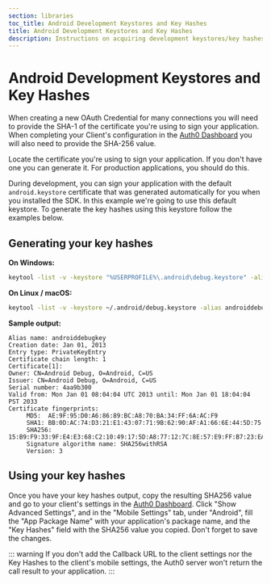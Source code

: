 ```yaml
---
section: libraries
toc_title: Android Development Keystores and Key Hashes
title: Android Development Keystores and Key Hashes
description: Instructions on acquiring development keystores/key hashes during Android app development.
---
```


# Android Development Keystores and Key Hashes

When creating a new OAuth Credential for many connections you will need to provide the SHA-1 of the certificate you're using to sign your application. When completing your Client's configuration in the [Auth0 Dashboard](${manage_url}) you will also need to provide the SHA-256 value.

Locate the certificate you're using to sign your application. If you don't have one you can generate it. For production applications, you should do this.

During development, you can sign your application with the default `android.keystore` certificate that was generated automatically for you when you installed the SDK. In this example we're going to use this default keystore. To generate the key hashes using this keystore follow the examples below.

## Generating your key hashes

**On Windows:**

```bash
keytool -list -v -keystore "%USERPROFILE%\.android\debug.keystore" -alias androiddebugkey -storepass android -keypass android
```

**On Linux / macOS:**

```bash
keytool -list -v -keystore ~/.android/debug.keystore -alias androiddebugkey -storepass android -keypass android
```

**Sample output:**

```text
Alias name: androiddebugkey
Creation date: Jan 01, 2013
Entry type: PrivateKeyEntry
Certificate chain length: 1
Certificate[1]:
Owner: CN=Android Debug, O=Android, C=US
Issuer: CN=Android Debug, O=Android, C=US
Serial number: 4aa9b300
Valid from: Mon Jan 01 08:04:04 UTC 2013 until: Mon Jan 01 18:04:04 PST 2033
Certificate fingerprints:
     MD5:  AE:9F:95:D0:A6:86:89:BC:A8:70:BA:34:FF:6A:AC:F9
     SHA1: BB:0D:AC:74:D3:21:E1:43:07:71:9B:62:90:AF:A1:66:6E:44:5D:75
     SHA256: 15:B9:F9:33:9F:E4:E3:68:C2:10:49:17:5D:A8:77:12:7C:8E:57:E9:FF:B7:23:EA:CC:DD:56:08:06:C9:5E:33
     Signature algorithm name: SHA256withRSA
     Version: 3
```

## Using your key hashes

Once you have your key hashes output, copy the resulting SHA256 value and go to your client's settings in the [Auth0 Dashboard](${manage_url}/#/clients). Click "Show Advanced Settings", and in the "Mobile Settings" tab, under "Android", fill the "App Package Name" with your application's package name, and the "Key Hashes" field with the SHA256 value you copied. Don't forget to save the changes.

::: warning
If you don't add the Callback URL to the client settings nor the Key Hashes to the client's mobile settings, the Auth0 server won't return the call result to your application.
:::
